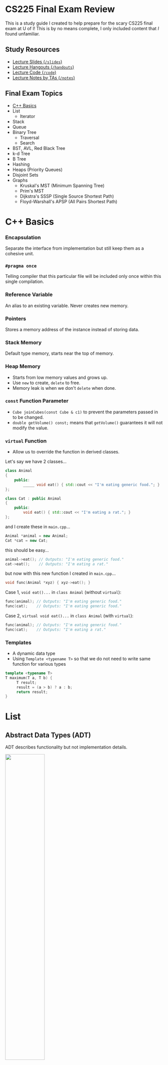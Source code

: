 # CS225 Final Exam Review

This is a study guide I created to help prepare for the scary CS225 final exam at U of I! This is by no means complete, I only included content that *I* found unfamiliar. 

## Study Resources

- [Lecture Slides (`/slides`)](/slides)
- [Lecture Hangouts (`/handouts`)](/handouts)
- [Lecture Code (`/code`)](/code)
- [Lecture Notes by TAs (`/notes`)](/notes)

## Final Exam Topics

- [C++ Basics](cpp.md)
- List
  - Iterator
- Stack
- Queue
- Binary Tree
  - Traversal
  - Search
- BST, AVL, Red Black Tree
- k-d Tree
- B Tree
- Hashing
- Heaps (Priority Queues)
- Disjoint Sets
- Graphs
  - Kruskal's MST (Minimum Spanning Tree)
  - Prim's MST
  - Dijkstra's SSSP (Single Source Shortest Path)
  - Floyd-Warshall's APSP (All Pairs Shortest Path)

# C++ Basics

### Encapsulation

Separate the interface from implementation but still keep them as a cohesive unit.

### `#pragma once`

Telling compiler that this particular file will be included only once within this single compilation. 

### Reference Variable

An alias to an existing variable. Never creates new memory.

### Pointers

Stores a memory address of the instance instead of storing data.

### Stack Memory 

Default type memory, starts near the top of memory.

### Heap Memory

- Starts from low memory values and grows up. 
- Use `new` to create, `delete` to free. 
- Memory leak is when we don't `delete` when done.

### `const` Function Parameter

- `Cube joinCubes(const Cube & c1)` to prevent the parameters passed in to be changed. 
- `double getVolume() const;` means that `getVolume()` guarantees it will not modify the value.

### `virtual` Function

- Allow us to override the function in derived classes.

Let's say we have 2 classes...
```cpp
class Animal
{
    public:
        _____ void eat() { std::cout << "I'm eating generic food."; }
};

class Cat : public Animal
{
    public:
        void eat() { std::cout << "I'm eating a rat."; }
};
```

and I create these in `main.cpp`...
```cpp
Animal *animal = new Animal;
Cat *cat = new Cat;
```

this should be easy...
```cpp
animal->eat(); // Outputs: "I'm eating generic food."
cat->eat();    // Outputs: "I'm eating a rat."
```

but now with this new function I created in `main.cpp`...
```cpp
void func(Animal *xyz) { xyz->eat(); }
```

Case 1, `void eat()...` in `class Animal` (without `virtual`):

```cpp
func(animal); // Outputs: "I'm eating generic food."
func(cat);    // Outputs: "I'm eating generic food."
```

Case 2, `virtual void eat()...` in `class Animal` (with `virtual`):
```cpp
func(animal); // Outputs: "I'm eating generic food."
func(cat);    // Outputs: "I'm eating a rat."
```

### Templates

- A dynamic data type
- Using `Template <typename T>` so that we do not need to write same function for various types

```cpp
template <typename T>
T maximum(T a, T b) {
     T result;
     result = (a > b) ? a : b;
     return result;
}
```

# List

## Abstract Data Types (ADT) 

ADT describes functionality but not implementation details.

<img src="img/linked_list.png" width="50%">

## Linked List

```cpp
// Implementation

class List {
     public:
          /* ... */
     private:    
         class ListNode {
              T & data;
              ListNode * next;
              ListNode(T & data) : data(data), next(NULL) { }
         };
};
```

```cpp
// Find: Recursive

ListNode *& _index(unsigned index) {
  return _index_helper(index, _head);
}

ListNode *& _index_helper(unsigned index, ListNode *& node) {
  if (index == 0) {
    return node;
  } else {
    return _index_helper(index - 1, node -> next);
}
```

```cpp
// Find: Iterative
//       Moving the pointer one by one until it's at the right location.

ListNode *& _index(unsigned index) {
  if (index == 0) {
    return head;
  } else {
    ListNode *thru = head;
    for (unsigned i = 0; i < index - 1; i++) {
      thru = thru->next;
    }
    return thru->next;
  }
}
```

```cpp
// Operator []

T & operator[](unsigned index) {
  ListNode *& d = _index(index);
  return d -> data;
}
```

```cpp
// Insert

void nsert(const T & t, unsigned index) {
  ListNode *& node = _index(index);
  ListNode * newNode = new ListNode(t);
  newNode -> next = node;
  node = newNode;
}
```

## Iterator on List

To implement an iterator, must have
- `begin()`
- `end()`
- `operator++`
- `operator*`
- `operator!=`

```cpp
for (std::vector<Animal>::iterator it = zoo.begin(); it != zoo.end(); it++) {
  std::cout << (*it).name << " " << (*it).food << std::endl;
}
```

|                              | Singly Linked List | ArrayList                             |
| ---------------------------- | ------------------ | ------------------------------------- |
| Insert/Remove at Front       | O(1)               | O(1) (amortized)                      |
| Insert at a given element    | O(1)               | O(n) (needs to copy everything after) |
| Remove a given element       | O(1)               | O(n)                                  |
| Insert an arbitrary element  | O(n)               | O(n)                                  |
| Remove at arbitrary location | O(n)               | O(n)                                  |

# Stack

Like dining hall plates.

- push
- pop

# Queue 

Like a line is Disneyland.

- enqueue
- dequeue

# Binary Trees

Each node has **at most** 2 children.

## Full Tree

Each node has either 2 or 0 children.

## Perfect Tree

Full tree + all leaves same distance from root.

## Complete Tree

Full tree + perfect tree except last level, where all leaves are "pushed to the left."

<img src="img/tree.png" width="50%">

# Traversal (on Tree)

To **traverse** a tree means we process every element exactly once in a tree.

```cpp
// pre-order

void preOrder(TreeNode * cur) {
  if (cur != NULL) {
    print(cur->data);     // print is some imaginary function
    preOrder(cur->left);
    preOrder(cur->right);
  }
}
```

```cpp
// in-order

void inOrder(TreeNode * cur) {
  if (cur != NULL) {
    inOrder(cur->left);
    print(cur->data); 
    inOrder(cur->right);
  }
}
```

```cpp
// post-order

void postOrder(TreeNode * cur) {
  if (cur != NULL) {
    postOrder(cur->left);
    postOrder(cur->right);
    print(cur->data);  
  }
}
```

# Search (on Tree)

## BFS

- Visit nearby nodes quickly by each level.
- In other words, visit the direct descendants quicker (level-order traversal).

<img src="img/tree_bfs.png" width="50%">

## DFS

- Find the endpoint of a path quickly, and to move deeper into the tree as quickly as possible.
- In other words, we visit the leaves as soon as possible. 

<img src="img/tree_dfs.png" width="50%">

# BST Tree (Binary Search Tree)

Binary tree but
- Everything to the left of root < root
- Everything to the right of root > root

## Find

```cpp
// Find

TreeNode *& _find(TreeNode *& root, const K & key) const {
     If (root == NULL || key == root->key) {
          return root;  //root is null when we cannot find
     }
     If (key < root->key) {
          return _find(root->left, key);
     }
     If (key > root->key) {
          return _find(root->right, key);
     }
}
```

## Remove

- No child: Just remove
- 1 child: Swap with child then remove
- 2 children: Swap with IOP then remove, like this:

1. Find inorder predecessor (IOP), the largest node in the left subtree (the rightmost node).
2. Swap IOP and the node we want to delete.
3. The node is now a leaf, so we can remove it.

<!-- <img src="img/bst_remove_1.png" width="250px">
<img src="img/bst_remove_2.png" width="250px">
<img src="img/bst_remove_3.png" width="250px"> -->

## BST Analysis

| Operation | BST Average Case | BST Worst Case | Sorted Array                      | Sorted List              |
| --------- | ---------------- | -------------- | --------------------------------- | ------------------------ |
| find      | O(lg n)          | O(h) <= O(n)   | O(lg n) with binary search        | O(n) no binary search    |
| insert    | O(lg n)          | O(h) <= O(n)   | O(n) with find O(lg n), move O(n) | O(n) find data with O(n) |
| delete    | O(lg n)          | O(h) <= O(n)   | O(n)                              | O(n)                     |
| traverse  | O(n)             | O(n)           | O(n)                              | O(n)                     |

## Balance Factor

b = height(TR) - height(TL)

- left heavy: b negative
- right heavy: b positive
- balanced: if |b| <= 1
- lowest point of imbalance: the deepest node in the tree that is out of balance

## BST Rotation

- 4 kinds of rotation (L, R, LR, RL)
  - Simple rotations: **stick**
  - Complex rotations: **elbow**
- All rotations local
- All rotations run in O(1)

<img src="img/avl_rotate.jpg" width="500px">

# AVL Tree

**Self-Balancing BST** where the difference between heights of left and right subtrees cannot be more than 1.

To maintain height of tree:
1. Check for imbalance.
2. Correct it (do rotations).
3. Update height.

## Running Time

- **O(lg(n))** for all operations.

## Number of Rotations

- Find: 0
- Insert: up to 1 (L, R, LR, or RL)
- Delete: up to h (O(lg(n)))

# Red Black Tree

- Almost the same as AVL Trees.
- Maximal height is 2 * lg(n) = O(lg(n)).

# Summary: Every Data Structure So Far

| Worst runtime | Unsorted Array                      | Sorted Array               | Unsorted List    | Sorted List | Binary Tree (unsorted) | BST     | AVL     |
| ------------- | ----------------------------------- | -------------------------- | ---------------- | ----------- | ---------------------- | ------- | ------- |
| find          | O(n)                                | O(lg n) Binary search      | O(n)             | O(n)        | O(n)                   | O(h)<=n | O(lg n) |
| insert        | O(1)* InsertEnd and resize properly | O(n) Shifting up to ½ data | O(1) InsertFront | O(n)        | O(1) Insert at root    | O(h)<=n | O(lg n) |
| remove        | O(n)                                | O(n)                       | O(n)             | O(n)        | O(n)                   | O(h)<=n | O(lg n) |
| traverse      | O(n)                                | O(n)                       | O(n)             | O(n)        | O(n)                   | O(n)    | O(n)    |

*: amortized runtime

# k-d Tree

- aka **k-dimensional tree**.
- A **BST** that organizes points in k dimensional space. 
- Every node in a k-d Tree contains one point. 
- Every parent node splits the space into two subspaces based on a certain dimension. 
- Every node in its left subtree is in the left subspace, and every node in its right subtree is in the right subspace. 
- The dimension that a node is splitting on depends on which level of the tree this node is in.
- Useful for range and nearest neighbor searches.

## Constructing a k-d Tree

### 1. Alternate splitting dimension

- Each node splits the space in a certain dimension. 
- Nodes on the i th level split the space in the i th dimension. 
- If i is greater than k, the dimension wraps back around to i mod k.

Example: a 2-d k-d tree, each node on a odd level splits the x dimension, and each node on a even level splits the y dimension:

<img src="img/kd_split.png" width="500px">

### 2. Find the median

- Each node split the space such that number of nodes in the left subspace = right subspace.
- We pick the median among the nodes for the **current dimension** and make it the subroot.

### 3. Recurse on subtrees

Given this array to construct a k-d tree:

<img src="img/kd_1.png" width="500px">

Find the median in terms of **current dimension** (dimension 1):

<img src="img/kd_2.png" width="500px">

Partition so that smaller on left, greater on right:

<img src="img/kd_3.png" width="500px">

Find the median in terms of **current dimension** (dimension 2):

<img src="img/kd_4.png" width="500px">

Repeat this process until the array only consists of one node:

<img src="img/kd_5.png" width="500px">

# B Tree (of order `m`)

- Each node holes 2 arrays
  - first holds the keys of the node
  - second holds pointers to the children

<img src="img/btree.png" width="500px">

## Properties

- Keys within a node are ordered
- Leaves contain no more than `m-1` keys
- Internal nodes have exactly one more child than keys
- Root nodes can have `2` to `m` children
- Internal nodes can have `ceil(m/2)` to `m` children
- All leaves are at the same depth, which makes the tree balanced

## Find

```cpp
template <class K, class V>
V BTree<K, V>::find(const BTreeNode* subroot, const K& key) const
{
    /* If first_larger_idx is a valid index and the key there is the key we
     * are looking for, we are done. */

    /* Otherwise, we need to figure out which child to explore. For this we
     * can actually just use first_larger_idx directly. E.g.
     * | 1 | 5 | 7 | 8 |
     * Suppose we are looking for 6. first_larger_idx is 2. This means we want to
     * explore the child between 5 and 7. The children vector has a pointer for
     * each of the horizontal bars. The index of the horizontal bar we want is
     * 2, which is conveniently the same as first_larger_idx. If the subroot is
     * a leaf and we didn't find the key in it, then we have failed to find it
     * anywhere in the tree and return the default V.
     */

    size_t first_larger_idx = insertion_idx(subroot->elements, key);

    if (first_larger_idx < subroot->elements.size() && subroot->elements[first_larger_idx].key == key) {
        return subroot->elements[first_larger_idx].value;
    }

    if (subroot->is_leaf) {
        return V();
    } else {
        return find(subroot->children[first_larger_idx], key);
    }
}
```

## Runtime

- Search: `O(log n)`
- Combining/Splitting of Keys: `O(m)`
- Insert/Delete: `O((m/log m) * log n)`

# Hashing

- The hash function: f(h) -> Integers
- The compression: Integer -> array
- Handling collisions

## Resolving Collisions

### Seperate Chaining

<img src="img/hash_sc.jpg" width="500px">

```cpp
void insert(K key, V value) {

    elems++;

    if (shouldResize()) { resizeTable(); }

    size_t idx = hash(key, size);

    pair<K, V> insert(key, value);

    // table is list<pair<K, V>>[size];
    table[idx].push_front(insert);
}
```

```cpp
void remove(K key) {

    typename list<pair<K, V>>::iterator it;

    size_t idx = hash(key, size);

    for (it = table[idx].begin(); it != table[idx].end(); it++) {
        if (it->first == key) {

            table[idx].remove(it);
            elems--;
            return;

        }
    }
}
```

```cpp
V find(K key) {

    typename list<pair<K, V>>::iterator it;

    size_t idx = hash(key, size);

    for (it = table[idx].begin(); it != table[idx].end(); it++) {
        if (it->first == key) {

            return it->second;

        }
    }
}
```

```cpp
void resizeTable() {

    typename list<pair<K, V>>::iterator it;

    size_t newSize = findPrime(s * size);

    list<pair<K, V>> * newTable = new list<pair<K, V>>[newSize];

    for (size_t i = 0; i < size; i++) {
        for (it = table[i].begin(); it != table[i].end(); i++) {

            size_t = newIdx = hash(key, size);
            pair<K, V> newPair(it_.first, it->second);
            newTable[newIdx].push_front(newPair);

        }
    }

    size  = newSize;
    table = newTable;
}
```

### Linear Probing

<img src="img/hash_lp.jpg" width="500px">

Flags for whether or not to probe forward when looking at a particular cell in the table.
```cpp
bool * should_probe;
```

```cpp
void insert(K key, V value) {

    elems++;

    if (shouldResize()) { resizeTable(); }

    size_t insertIndex = hash(key, size);

    while (table[insertIndex] != NULL) {
        insertIndex = ((insertIndex + 1) % size);
    }

    table[insertIndex] = new pair<K, V>(key, value);

    should_probe[insertIndex] = true;
}
```

```cpp
void remove(K key) {

    int removeIndex = findIndex(key);

    if (removeIndex != -1) {
        delete table[removeIndex];
        table[removeIndex] = NULL;

        elems--;
    }
}
```

```cpp
V find(K & key) {

    // see below
    int idx = findIndex(key);

    if (idx != -1) {
        return table[idx]->second;
    }
    
    return V();
}
```

```cpp
int findIndex(K & key) {

    size_t findIndex = hash(key, size);

    size_t orgIndex = findIndex;

    while (should_probe[findIndex] == true) {

        if (table[findIndex]->first == key) {    
            return findIndex;
        }

        findIndex = (findIndex + 1) % size;

        if (findIndex == orgIndex) {
            break;
        }

    }

    return -1;
}
```

```cpp
void resizeTable() {

    size_t newSize = findPrime(size * 2);

    pair<K, V>** resizeTemp = new pair<K, V>*[newSize];

    delete[] should_probe;
    should_probe = new bool[newSize];

    for (size_t i = 0; i < newSize; i++) {
        resizeTemp[i] = NULL;
        should_probe[i] = false;
    }

    for (size_t i = 0; i < size; i++) {
        if (table[i]) {
            size_t index = hash(table[i]->first, newSize);
            while (resizeTemp[index] != NULL) {
                index = ((index + 1) % newSize);
            }
            resizeTemp[index] = table[i];
            should_probe[index] = true;
        }
    }

    delete[] table;
    table = resizeTemp;
    size = newSize;

}
```

### Double Hashing

```cpp
void insert(K & key, V & value) {

    elems++;

    if (shouldResize()) {
        resizeTable();
    }

    size_t insertIndex = hashes::hash(key, size);
    size_t secondHash  = hashes::secondary_hash(key, size);

    while (table[insertIndex] != NULL) {
        insertIndex = ((insertIndex + secondHash) % size);
    }

    table[insertIndex] = new pair<K, V>(key, value);

    should_probe[insertIndex] = true;
}
```

```cpp
void remove(K & key) {

    int removeIndex = findIndex(key);

    if (removeIndex != -1) {
        delete table[removeIndex];
        table[removeIndex] = NULL;
        elems--;
    }
}
```

```cpp
V find(K & key) const {
    int idx = findIndex(key);
    if (idx != -1) return table[idx]->second;
    return V();
}
```

```cpp
int findIndex(K & key) {

    size_t findIndex  = hashes::hash(key, size);
    size_t secondHash = hashes::secondary_hash(key, size);
    size_t orgIndex   = findIndex;

    while (should_probe[findIndex]) {

        if (table[findIndex]->first == key) {
            return findIndex;
        }

        findIndex = (findIndex + secondHash) % size;

        if (findIndex == orgIndex) {
            break;
        }
    }

    return -1;
}
```

```cpp
void resizeTable() {

    size_t newSize = findPrime(size * 2);

    pair<K, V>** temp = new pair<K, V>*[newSize];

    // create a new should_probe that fits the new size
    delete[] should_probe;
    should_probe = new bool[newSize];

    // init the new table we created
    for (size_t i = 0; i < newSize; i++) {
        temp[i] = NULL;
        should_probe[i] = false;
    }

    for (size_t slot = 0; slot < size; slot++) {

        if (table[slot] != NULL) {

            size_t h    = hashes::hash(table[slot]->first, newSize);
            size_t jump = hashes::secondary_hash(table[slot]->first, newSize);
            size_t i    = 0;
            size_t idx  = h;

            while (temp[idx] != NULL) {
                ++i;
                idx = (h + jump * i) % newSize;
            }

            temp[idx] = table[slot];
            should_probe[idx] = true;
        }
    }

    delete[] table;
    
    table = temp;
    size = newSize;
}
```

# Heaps (Priority Queues)

Whenever remove is called, the data structure pops out an element with a predetermined property (for example, the smallest element in minHeap).

## minHeap

- Map level order tree traversal to an array or vector.
- Use trees just for representation.
- Root starts at `1` for convenience.

<img src="img/minheap.png" width="500px">

## heapifyUp

```cpp
void heapifyUp(idx) {

    if (idx = root()) { return; }

    size_t parent = parent(idx);

    // if index is more "min" than parent
    if (higherPiority(_elem[idx], _elem[parent])) {
        swap(elem[idx], _elem[parent]);
        heapiftUp(parent);
    }
}
```

## heapifyDown

```cpp
void heapifyDown(idx) {

    if (hasAChild(idx) == false) { return; }

    size_t minChild = maxPriorityChild(idx);

    // if minChild is more "min" than index
    if (higherPiority(_elem[minChild], _elem[idx])) {
        swap(_elem[minChild], _elem[idx];
        heapifyDown(minChild);
    }
}
```

# Disjoint Sets

```cpp
void DisjointSets::addelements(int num) {
    for (int i = 0; i < num; i++) {
        elems.push_back(-1);
    }
}
```

```cpp
int DisjointSets::find(int elem) {
    if (elems[elem] < 0) {
        return elem;
    } else {
        return find(elems[elem]);
    }
}
```

```cpp
void DisjointSets::setunion(int a, int b) {
    int a_root = find(a);
    int b_root = find(b);
    int size = elems[a_root] + elems[b_root];

    if (elems[a_root] <= elems[b_root]) {
        elems[b_root] = a_root;
        elems[a_root] = size;
    } else {
        elems[a_root] = b_root;
        elems[b_root] = size;
    }
}
```

```cpp
int DisjointSets::size(int elem) {
    if (elem >= (int)elems.size() || elem < 0) {
        return 0;
    } else {
        return elems[find(elem)] * -1;
    }
}
```

# Graphs

## Kruskal's MST (Minimum Spanning Tree)
## Prim's MST
## Dijkstra's SSSP (Single Source Shortest Path)
## Floyd-Warshall's APSP (All Pairs Shortest Path)